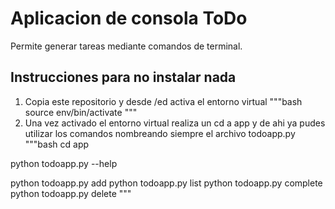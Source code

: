 # Aplicacion de consola ToDo
Permite generar tareas mediante comandos de terminal.

## Instrucciones para no instalar nada
1. Copia este repositorio y desde /ed activa el entorno virtual
"""bash
source env/bin/activate
"""
2. Una vez activado el entorno virtual realiza un cd a app y de ahi ya pudes utilizar los comandos nombreando siempre el archivo todoapp.py
"""bash
cd app

python todoapp.py --help

python todoapp.py add
python todoapp.py list
python todoapp.py complete
python todoapp.py delete
"""